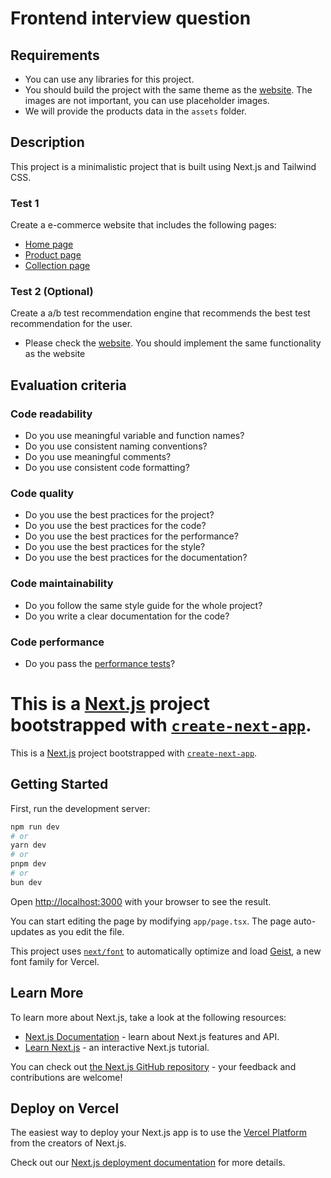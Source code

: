 # Frontend interview question

## Requirements

- You can use any libraries for this project.
- You should build the project with the same theme as the [website](https://venue-theme-morning.myshopify.com/). The images are not important, you can use placeholder images.
- We will provide the products data in the `assets` folder.

## Description

This project is a minimalistic project that is built using Next.js and Tailwind CSS.

### Test 1

Create a e-commerce website that includes the following pages:

- [Home page](https://venue-theme-morning.myshopify.com/)
- [Product page](https://venue-theme-morning.myshopify.com/collections/accessories/products/copy-of-drift-hat)
- [Collection page](https://venue-theme-morning.myshopify.com/collections/accessories)

### Test 2 (Optional)

Create a a/b test recommendation engine that recommends the best test recommendation for the user.

- Please check the [website](https://weblens.ai/). You should implement the same functionality as the website

## Evaluation criteria

### Code readability

- Do you use meaningful variable and function names?
- Do you use consistent naming conventions?
- Do you use meaningful comments?
- Do you use consistent code formatting?

### Code quality

- Do you use the best practices for the project?
- Do you use the best practices for the code?
- Do you use the best practices for the performance?
- Do you use the best practices for the style?
- Do you use the best practices for the documentation?

### Code maintainability

- Do you follow the same style guide for the whole project?
- Do you write a clear documentation for the code?

### Code performance

- Do you pass the [performance tests](https://pagespeed.web.dev/)?

# This is a [Next.js](https://nextjs.org) project bootstrapped with [`create-next-app`](https://nextjs.org/docs/app/api-reference/cli/create-next-app).

This is a [Next.js](https://nextjs.org) project bootstrapped with [`create-next-app`](https://nextjs.org/docs/app/api-reference/cli/create-next-app).

## Getting Started

First, run the development server:

```bash
npm run dev
# or
yarn dev
# or
pnpm dev
# or
bun dev
```

Open [http://localhost:3000](http://localhost:3000) with your browser to see the result.

You can start editing the page by modifying `app/page.tsx`. The page auto-updates as you edit the file.

This project uses [`next/font`](https://nextjs.org/docs/app/building-your-application/optimizing/fonts) to automatically optimize and load [Geist](https://vercel.com/font), a new font family for Vercel.

## Learn More

To learn more about Next.js, take a look at the following resources:

- [Next.js Documentation](https://nextjs.org/docs) - learn about Next.js features and API.
- [Learn Next.js](https://nextjs.org/learn) - an interactive Next.js tutorial.

You can check out [the Next.js GitHub repository](https://github.com/vercel/next.js) - your feedback and contributions are welcome!

## Deploy on Vercel

The easiest way to deploy your Next.js app is to use the [Vercel Platform](https://vercel.com/new?utm_medium=default-template&filter=next.js&utm_source=create-next-app&utm_campaign=create-next-app-readme) from the creators of Next.js.

Check out our [Next.js deployment documentation](https://nextjs.org/docs/app/building-your-application/deploying) for more details.
